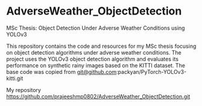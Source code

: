 # AdverseWeather_ObjectDetection
MSc Thesis: Object Detection Under Adverse Weather Conditions using YOLOv3

This repository contains the code and resources for my MSc thesis focusing on object detection algorithms under adverse weather conditions. The project uses the YOLOv3 object detection algorithm and evaluates its performance on synthetic rainy images based on the KITTI dataset. The base code was copied from git@github.com:packyan/PyTorch-YOLOv3-kitti.git

My repository  https://github.com/prajeeshmp0802/AdverseWeather_ObjectDetection.git








